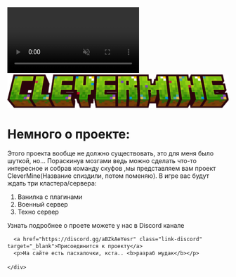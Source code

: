   </head>
  <body>
    <video src="media/background.mp4" class="background-video" autoplay loop muted></video>
    <div class="modal">
      <div class="logo"><img src="media/logo.png" class="logo" alt=""></div>
      <h1>Немного о проекте:</h1>
      <p class="post">Этого проекта вообще не должно существовать, это для меня было шуткой, но... Пораскинув мозгами ведь можно сделать что-то интересное и собрав команду скуфов ,мы представляем вам проект CleverMine(Название спиздили, потом поменяю). В игре вас будут ждать три кластера/сервера:</p>
      <ol class="server">
        <li>Ванилка с плагинами</li>
        <li>Военный сервер</li>
        <li>Техно сервер</li>
      </ol>
      <p class="post">Узнать подробнее о проете можете у нас в Discord канале</p>

      <a href="https://discord.gg/aBZkAeYesr" class="link-discord" target="_blank">Присоединится к проекту</a>
      <p>На сайте есть пасхалочки, кста.. <b>разраб мудак</b></p>

    </div>
  </body>
</html>
